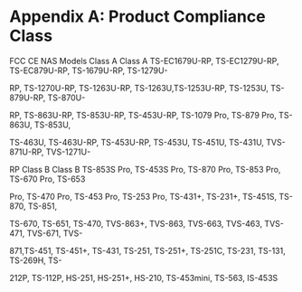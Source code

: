 # Appendix A: Product Compliance Class



FCC	CE	NAS Models
Class A	Class A	TS-EC1679U-RP, TS-EC1279U-RP, TS-EC879U-RP, TS-1679U-RP, TS-1279U-

RP, TS-1270U-RP, TS-1263U-RP, TS-1263U,TS-1253U-RP, TS-1253U, TS-879U-RP, TS-870U-

RP, TS-863U-RP, TS-853U-RP, TS-453U-RP, TS-1079 Pro, TS-879 Pro, TS-863U, TS-853U, 

TS-463U, TS-463U-RP, TS-453U-RP, TS-453U, TS-451U, TS-431U, TVS-871U-RP, TVS-1271U-

RP
Class B	Class B	TS-853S Pro, TS-453S Pro, TS-870 Pro, TS-853 Pro, TS-670 Pro, TS-653 

Pro, TS-470 Pro, TS-453 Pro, TS-253 Pro, TS-431+, TS-231+, TS-451S, TS-870, TS-851, 

TS-670, TS-651, TS-470, TVS-863+, TVS-863, TVS-663, TVS-463, TVS-471, TVS-671, TVS-

871,TS-451, TS-451+, TS-431, TS-251, TS-251+, TS-251C, TS-231, TS-131, TS-269H, TS-

212P, TS-112P, HS-251, HS-251+, HS-210, TS-453mini, TS-563, IS-453S

